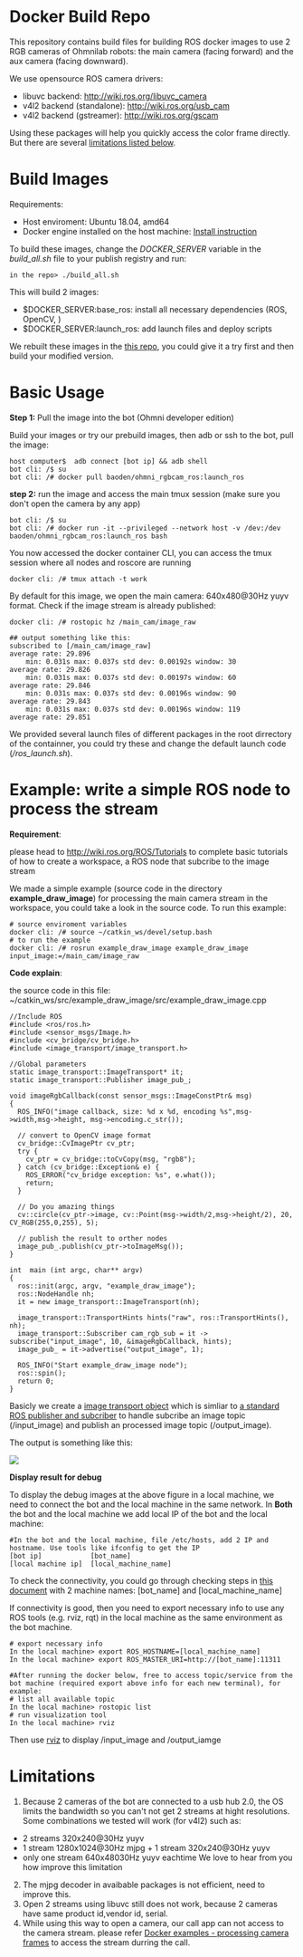 # Docker Build Repo
This repository contains build files for building ROS docker images to use 2 RGB cameras of Ohmnilab robots: the main camera (facing forward) and the aux camera (facing downward).

We use opensource ROS camera drivers:
* libuvc backend: http://wiki.ros.org/libuvc_camera  
* v4l2 backend (standalone): http://wiki.ros.org/usb_cam 
* v4l2 backend (gstreamer): http://wiki.ros.org/gscam 

Using these packages will help you quickly access the color frame directly. But there are several [limitations listed below](https://gitlab.com/ohmni-sdk/docker-ohmni-rgbcamera/-/tree/master#limitations).

# Build Images
Requirements:
 * Host enviroment: Ubuntu 18.04, amd64
 * Docker engine installed on the host machine: [Install instruction](https://docs.docker.com/install/linux/docker-ce/ubuntu/)

To build these images, change the _DOCKER_SERVER_ variable in the _build_all.sh_ file to your publish registry and run:
```
in the repo> ./build_all.sh
```
This will build 2 images:
* $DOCKER_SERVER:base_ros: install all necessary dependencies (ROS, OpenCV, )
* $DOCKER_SERVER:launch_ros: add launch files and deploy scripts

We rebuilt these images in the [this repo](https://hub.docker.com/repository/docker/baoden/ohmni_rgbcam_ros), you could give it a try first and then build your modified version.

# Basic Usage
**Step 1:** Pull the image into the bot (Ohmni developer edition)

Build your images or try our prebuild images, then adb or ssh to the bot, pull the image:
```
host computer$  adb connect [bot ip] && adb shell
bot cli: /$ su
bot cli: /# docker pull baoden/ohmni_rgbcam_ros:launch_ros
```
**step 2:** run the image and access the main tmux session (make sure you don't open the camera by any app)
```
bot cli: /$ su
bot cli: /# docker run -it --privileged --network host -v /dev:/dev  baoden/ohmni_rgbcam_ros:launch_ros bash 
```
You now accessed the docker container CLI, you can access the tmux session where all nodes and roscore are running
```
docker cli: /# tmux attach -t work
```
By default for this image, we open the main camera: 640x480@30Hz yuyv format. Check if the image stream is already published:
```
docker cli: /# rostopic hz /main_cam/image_raw

## output something like this:
subscribed to [/main_cam/image_raw]
average rate: 29.896
	min: 0.031s max: 0.037s std dev: 0.00192s window: 30
average rate: 29.826
	min: 0.031s max: 0.037s std dev: 0.00197s window: 60
average rate: 29.846
	min: 0.031s max: 0.037s std dev: 0.00196s window: 90
average rate: 29.843
	min: 0.031s max: 0.037s std dev: 0.00196s window: 119
average rate: 29.851
```
We provided several launch files of different packages in the root dirrectory of the containner, you could try these and change the default launch code (_/ros_launch.sh_).
# Example: write a simple ROS node to process the stream
**Requirement**: 

please head to http://wiki.ros.org/ROS/Tutorials to complete basic tutorials of how to create a workspace, a ROS node that subcribe to the image stream

We made a simple example (source code in the directory __example_draw_image__) for processing the main camera stream in the workspace, you could take a look in the source code. To run this example:
```
# source enviroment variables
docker cli: /# source ~/catkin_ws/devel/setup.bash
# to run the example
docker cli: /# rosrun example_draw_image example_draw_image input_image:=/main_cam/image_raw
```
**Code explain**: 

the source code in this file: ~/catkin_ws/src/example_draw_image/src/example_draw_image.cpp
```
//Include ROS 
#include <ros/ros.h>
#include <sensor_msgs/Image.h>
#include <cv_bridge/cv_bridge.h>
#include <image_transport/image_transport.h>

//Global parameters
static image_transport::ImageTransport* it;
static image_transport::Publisher image_pub_;

void imageRgbCallback(const sensor_msgs::ImageConstPtr& msg)
{
  ROS_INFO("image callback, size: %d x %d, encoding %s",msg->width,msg->height, msg->encoding.c_str());

  // convert to OpenCV image format
  cv_bridge::CvImagePtr cv_ptr;
  try {
    cv_ptr = cv_bridge::toCvCopy(msg, "rgb8");
  } catch (cv_bridge::Exception& e) {
    ROS_ERROR("cv_bridge exception: %s", e.what());
    return;
  }

  // Do you amazing things
  cv::circle(cv_ptr->image, cv::Point(msg->width/2,msg->height/2), 20, CV_RGB(255,0,255), 5);

  // publish the result to orther nodes
  image_pub_.publish(cv_ptr->toImageMsg());
}

int  main (int argc, char** argv)
{
  ros::init(argc, argv, "example_draw_image");
  ros::NodeHandle nh;
  it = new image_transport::ImageTransport(nh);

  image_transport::TransportHints hints("raw", ros::TransportHints(), nh);
  image_transport::Subscriber cam_rgb_sub = it -> subscribe("input_image", 10, &imageRgbCallback, hints);
  image_pub_ = it->advertise("output_image", 1);

  ROS_INFO("Start example_draw_image node");
  ros::spin();
  return 0;
}
```
Basicly we create a [image transport object](http://wiki.ros.org/image_transport) which is simliar to [a standard ROS publisher and subcriber](http://wiki.ros.org/ROS/Tutorials/WritingPublisherSubscriber) to handle subcribe an image topic (/input_image) and publish an processed image topic (/output_image). 

The output is something like this:

![](ohmni_rgbcamera/example_draw_image/output.png)

**Display result for debug**

To display the debug images at the above figure in a local machine, we need to connect the bot and the local machine in the same network. In __Both__ the bot and the local machine we add local IP of the bot and the local machine:
```
#In the bot and the local machine, file /etc/hosts, add 2 IP and hostname. Use tools like ifconfig to get the IP
[bot ip]            [bot_name]
[local machine ip]  [local_machine_name]
```
To check the connectivity, you could go through checking steps in [this document](http://wiki.ros.org/ROS/NetworkSetup) with 2 machine names: [bot_name] and [local_machine_name]

If connectivity is good, then you need to export necessary info to use any ROS tools (e.g. rviz, rqt) in the local machine as the same environment as the bot machine.

```
# export necessary info
In the local machine> export ROS_HOSTNAME=[local_machine_name]
In the local machine> export ROS_MASTER_URI=http://[bot_name]:11311

#After running the docker below, free to access topic/service from the bot machine (required export above info for each new terminal), for example:
# list all available topic
In the local machine> rostopic list
# run visualization tool
In the local machine> rviz
```
Then use [rviz](http://wiki.ros.org/rviz) to display /input_image and /output_iamge

# Limitations
1. Because 2 cameras of the bot are connected to a usb hub 2.0, the OS limits the bandwidth so you can't not get 2 streams at hight resolutions. Some combinations we tested will work (for v4l2) such as:
* 2 streams 320x240@30Hz yuyv
* 1 stream 1280x1024@30Hz mjpg + 1 stream 320x240@30Hz yuyv
* only one stream 640x48030Hz yuyv eachtime
We love to hear from you how improve this limitation

2. The mjpg decoder in avaibable packages is not efficient, need to improve this.
3. Open 2 streams using libuvc still does not work, because 2 cameras have same product id,vendor id, serial.  
4. While using this way to open a camera, our call app can not access to the camera stream. please refer [Docker examples - processing camera frames](https://docs.ohmnilabs.com/ohmnidocker/) to access the stream durring the call.